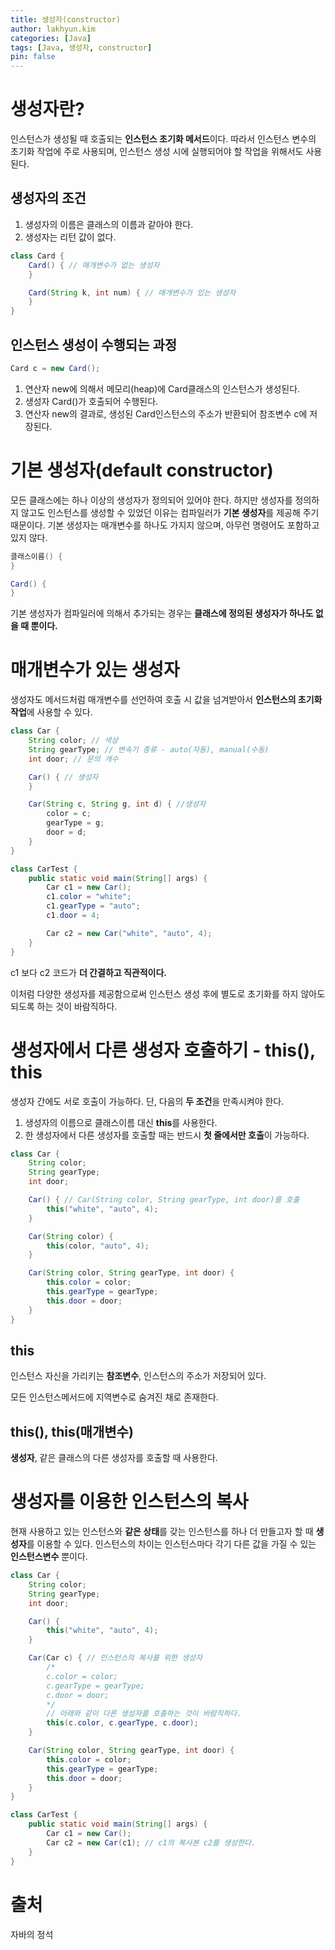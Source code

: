 ```yaml
---
title: 생성자(constructor)
author: lakhyun.kim
categories: [Java]
tags: [Java, 생성자, constructor]
pin: false
---
```


# 생성자란?

인스턴스가 생성될 때 호출되는 **인스턴스 초기화 메서드**이다. 따라서 인스턴스 변수의 초기화 작업에 주로 사용되며, 인스턴스 생성 시에 실행되어야 할 작업을 위해서도 사용된다.

## 생성자의 조건

1. 생성자의 이름은 클래스의 이름과 같아야 한다.
2. 생성자는 리턴 값이 없다.

```java
class Card {
	Card() { // 매개변수가 없는 생성자
	}

	Card(String k, int num) { // 매개변수가 있는 생성자
	}
}
```

## 인스턴스 생성이 수행되는 과정

```java
Card c = new Card();
```

1. 연산자 new에 의해서 메모리(heap)에 Card클래스의 인스턴스가 생성된다.
2. 생성자 Card()가 호출되어 수행된다.
3. 연산자 new의 결과로, 생성된 Card인스턴스의 주소가 반환되어 참조변수 c에 저장된다.

# 기본 생성자(default constructor)

모든 클래스에는 하나 이상의 생성자가 정의되어 있어야 한다. 하지만 생성자를 정의하지 않고도 인스턴스를 생성할 수 있었던 이유는 컴파일러가 **기본 생성자**를 제공해 주기 때문이다. 기본 생성자는 매개변수를 하나도 가지지 않으며, 아무런 명령어도 포함하고 있지 않다.

```java
클래스이름() {
}

Card() {
}
```

기본 생성자가 컴파일러에 의해서 추가되는 경우는 **클래스에 정의된 생성자가 하나도 없을 때 뿐이다.**

# 매개변수가 있는 생성자

생성자도 메서드처럼 매개변수를 선언하여 호출 시 값을 넘겨받아서 **인스턴스의 초기화 작업**에 사용할 수 있다.

```java
class Car {
	String color; // 색상
	String gearType; // 변속기 종류 - auto(자동), manual(수동)
	int door; // 문의 개수

	Car() { // 생성자
	}

	Car(String c, String g, int d) { //생성자
		color = c;
		gearType = g;
		door = d;
	}
}

class CarTest {
	public static void main(String[] args) {
		Car c1 = new Car();
		c1.color = "white";
		c1.gearType = "auto";
		c1.door = 4;

		Car c2 = new Car("white", "auto", 4);
	}
}
```

c1 보다 c2 코드가 **더 간결하고 직관적이다.**

이처럼 다양한 생성자를 제공함으로써 인스턴스 생성 후에 별도로 초기화를 하지 않아도 되도록 하는 것이 바람직하다.

# 생성자에서 다른 생성자 호출하기 - this(), this

생성자 간에도 서로 호출이 가능하다. 단, 다음의 **두 조건**을 만족시켜야 한다.

1. 생성자의 이름으로 클래스이름 대신 **this**를 사용한다.
2. 한 생성자에서 다른 생성자를 호출할 때는 반드시 **첫 줄에서만 호출**이 가능하다.

```java
class Car {
	String color;
	String gearType;
	int door;

	Car() { // Car(String color, String gearType, int door)를 호출
		this("white", "auto", 4);
	}

	Car(String color) {
		this(color, "auto", 4);
	}

	Car(String color, String gearType, int door) {
		this.color = color;
		this.gearType = gearType;
		this.door = door;
	}
}

```

## this

인스턴스 자신을 가리키는 **참조변수**, 인스턴스의 주소가 저장되어 있다.

모든 인스턴스메서드에 지역변수로 숨겨진 채로 존재한다.

## this(), this(매개변수)

**생성자**, 같은 클래스의 다른 생성자를 호출할 때 사용한다.

# 생성자를 이용한 인스턴스의 복사

현재 사용하고 있는 인스턴스와 **같은 상태**를 갖는 인스턴스를 하나 더 만들고자 할 때 **생성자**를 이용할 수 있다. 인스턴스의 차이는 인스턴스마다 각기 다른 값을 가질 수 있는 **인스턴스변수** 뿐이다.

```java
class Car {
	String color;
	String gearType;
	int door;

	Car() {
		this("white", "auto", 4);
	}

	Car(Car c) { // 인스턴스의 복사를 위한 생성자
		/*
		c.color = color;
		c.gearType = gearType;
		c.door = door;
		*/
		// 아래와 같이 다른 생성자를 호출하는 것이 바람직하다.
		this(c.color, c.gearType, c.door);
	}

	Car(String color, String gearType, int door) {
		this.color = color;
		this.gearType = gearType;
		this.door = door;
	}
}

class CarTest {
	public static void main(String[] args) {
		Car c1 = new Car();
		Car c2 = new Car(c1); // c1의 복사본 c2를 생성한다.
	}
}
```

# 출처

자바의 정석
